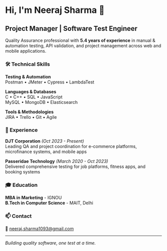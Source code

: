 # Hi, I'm Neeraj Sharma 👋

## Project Manager | Software Test Engineer

Quality Assurance professional with **5.4 years of experience** in manual & automation testing, API validation, and project management across web and mobile applications.

### 🛠️ Technical Skills

**Testing & Automation**  
Postman • JMeter • Cypress • LambdaTest

**Languages & Databases**  
C • C++ • SQL • JavaScript  
MySQL • MongoDB • Elasticsearch

**Tools & Methodologies**  
JIRA • Trello • Git • Agile

### 💼 Experience

**DJT Corporation** *(Oct 2023 - Present)*  
Leading QA and project coordination for e-commerce platforms, microfinance systems, and mobile apps

**Passeridae Technology** *(March 2020 - Oct 2023)*  
Delivered comprehensive testing for job platforms, fitness apps, and booking systems

### 🎓 Education

**MBA in Marketing** - IGNOU  
**B.Tech in Computer Science** - MAIT, Delhi

### 📫 Contact

📧 neeraj.sharma1093@gmail.com

---

*Building quality software, one test at a time.*
